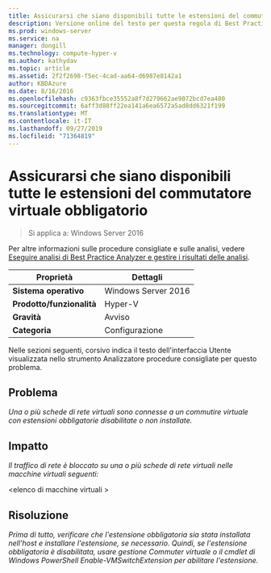 ```yaml
---
title: Assicurarsi che siano disponibili tutte le estensioni del commutatore virtuale obbligatorio
description: Versione online del testo per questa regola di Best Practices Analyzer.
ms.prod: windows-server
ms.service: na
manager: dongill
ms.technology: compute-hyper-v
ms.author: kathydav
ms.topic: article
ms.assetid: 2f2f2698-f5ec-4cad-aa64-d6987e8142a1
author: KBDAzure
ms.date: 8/16/2016
ms.openlocfilehash: c9363fbce35552a8f7d279662ae9072bcd7ea480
ms.sourcegitcommit: 6aff3d88ff22ea141a6ea6572a5ad8dd6321f199
ms.translationtype: MT
ms.contentlocale: it-IT
ms.lasthandoff: 09/27/2019
ms.locfileid: "71364819"
---
```

# <a name="ensure-that-all-mandatory-virtual-switch-extensions-are-available"></a>Assicurarsi che siano disponibili tutte le estensioni del commutatore virtuale obbligatorio

>Si applica a: Windows Server 2016

Per altre informazioni sulle procedure consigliate e sulle analisi, vedere [Eseguire analisi di Best Practice Analyzer e gestire i risultati delle analisi](https://go.microsoft.com/fwlink/p/?LinkID=223177).  
  
|Proprietà|Dettagli|  
|-|-|  
|**Sistema operativo**|Windows Server 2016|  
|**Prodotto/funzionalità**|Hyper-V|  
|**Gravità**|Avviso|  
|**Categoria**|Configurazione|  
  
Nelle sezioni seguenti, corsivo indica il testo dell'interfaccia Utente visualizzata nello strumento Analizzatore procedure consigliate per questo problema.  
  
## <a name="issue"></a>Problema  
*Una o più schede di rete virtuali sono connesse a un commutire virtuale con estensioni obbligatorie disabilitate o non installate.*  
  
## <a name="impact"></a>Impatto  
*Il traffico di rete è bloccato su una o più schede di rete virtuali nelle macchine virtuali seguenti:*  
  
\<elenco di macchine virtuali >  
  
## <a name="resolution"></a>Risoluzione  
*Prima di tutto, verificare che l'estensione obbligatoria sia stata installata nell'host e installare l'estensione, se necessario. Quindi, se l'estensione obbligatoria è disabilitata, usare gestione Commuter virtuale o il cmdlet di Windows PowerShell Enable-VMSwitchExtension per abilitare l'estensione.*  
  


